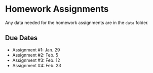Homework Assignments
=========

Any data needed for the homework assignments are in the `data` folder.

Due Dates
-------

- Assignment #1: Jan. 29
- Assignment #2: Feb. 5
- Assignment #3: Feb. 12
- Assignment #4: Feb. 23






